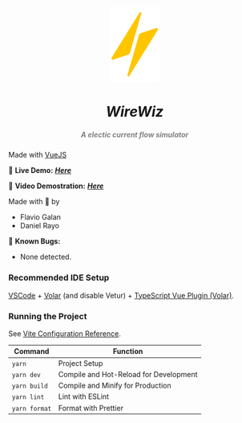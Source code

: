 <div align = "center">
  <img src="./media/wireWizLogo.png" width="100px"><h1 align="center"> 
  <h1 align="center" style="font-style:italic;">
  WireWiz</h1>
    <h5 align="center"> <i style="color:grey;"> 
   A electic current flow simulator</i> </h5>
</div>

Made with [VueJS](https://vuejs.org/)

🔴 **Live Demo:** [***Here***](https://danielrasho.github.io/wireWiz/)

🔴 **Video Demostration:** [***Here***](https://youtu.be/SAvX03AomgI)

Made with 💚 by

- Flavio Galan
- Daniel Rayo

🔴 **Known Bugs:** 

- None detected.

### Recommended IDE Setup

[VSCode](https://code.visualstudio.com/) + [Volar](https://marketplace.visualstudio.com/items?itemName=Vue.volar) (and disable Vetur) + [TypeScript Vue Plugin (Volar)](https://marketplace.visualstudio.com/items?itemName=Vue.vscode-typescript-vue-plugin).

### Running the Project

See [Vite Configuration Reference](https://vitejs.dev/config/).

| Command       | Function                               |
| ------------- | -------------------------------------- |
| `yarn`        | Project Setup                          |
| `yarn dev`    | Compile and Hot-Reload for Development |
| `yarn build`  | Compile and Minify for Production      |
| `yarn lint`   | Lint with ESLint                       |
| `yarn format` | Format with Prettier                   |
